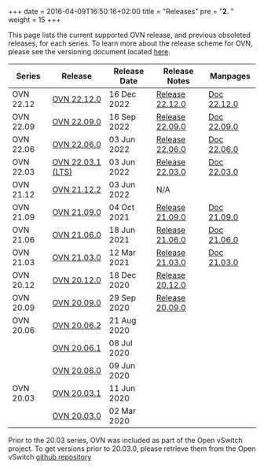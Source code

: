 +++
date = 2016-04-09T16:50:16+02:00
title = "Releases"
pre = "<b>2. </b>"
weight = 15
+++

This page lists the current supported OVN release, and previous obsoleted releases, for each series.
To learn more about the release scheme for OVN, please see the versioning document
located [here](https://github.com/ovn-org/ovn/blob/master/Documentation/internals/release-process.rst).

| Series | Release | Release Date | Release Notes | Manpages |
| ------ | ------- | ------------ | ------------- | --------- |
| OVN 22.12 | [OVN 22.12.0](https://github.com/ovn-org/ovn/releases/tag/v22.12.0)       | 16 Dec 2022 | [Release 22.12.0](release_22.12.0) | [Doc 22.12.0](https://www.ovn.org/support/dist-docs-branch-22.12/) |
| OVN 22.09 | [OVN 22.09.0](https://github.com/ovn-org/ovn/releases/tag/v22.09.0)       | 16 Sep 2022 | [Release 22.09.0](release_22.09.0) | [Doc 22.09.0](https://www.ovn.org/support/dist-docs-branch-22.09/) |
| OVN 22.06 | [OVN 22.06.0](https://github.com/ovn-org/ovn/releases/tag/v22.06.0)       | 03 Jun 2022 | [Release 22.06.0](release_22.06.0) | [Doc 22.06.0](https://www.ovn.org/support/dist-docs-branch-22.06/) |
| OVN 22.03 | [OVN 22.03.1 (LTS)](https://github.com/ovn-org/ovn/releases/tag/v22.03.1) | 03 Jun 2022 | [Release 22.03.0](release_22.03.0) | [Doc 22.03.0](https://www.ovn.org/support/dist-docs-branch-22.03/) |
| OVN 21.12 | [OVN 21.12.2](https://github.com/ovn-org/ovn/releases/tag/v21.12.2)       | 03 Jun 2022 | N/A                                | |
| OVN 21.09 | [OVN 21.09.0](https://github.com/ovn-org/ovn/releases/tag/v21.09.0)       | 04 Oct 2021 | [Release 21.09.0](release_21.09.0) | [Doc 21.09.0](https://www.ovn.org/support/dist-docs-branch-21.09/) |
| OVN 21.06 | [OVN 21.06.0](https://github.com/ovn-org/ovn/releases/tag/v21.06.0)       | 18 Jun 2021 | [Release 21.06.0](release_21.06.0) | [Doc 21.06.0](https://www.ovn.org/support/dist-docs-branch-21.06/) |
| OVN 21.03 | [OVN 21.03.0](https://github.com/ovn-org/ovn/releases/tag/v21.03.0)       | 12 Mar 2021 | [Release 21.03.0](release_21.03.0) | [Doc 21.03.0](https://www.ovn.org/support/dist-docs-branch-21.03/) |
| OVN 20.12 | [OVN 20.12.0](https://github.com/ovn-org/ovn/releases/tag/v20.12.0)       | 18 Dec 2020 | [Release 20.12.0](release_20.12.0) | |
| OVN 20.09 | [OVN 20.09.0](https://github.com/ovn-org/ovn/releases/tag/v20.09.0)       | 29 Sep 2020 | [Release 20.09.0](release_20.09.0) | |
| OVN 20.06 | [OVN 20.06.2](https://github.com/ovn-org/ovn/releases/tag/v20.06.2)       | 21 Aug 2020 |                                    | |
|           | [OVN 20.06.1](https://github.com/ovn-org/ovn/releases/tag/v20.06.1)       | 08 Jul 2020 |                                    | |
|           | [OVN 20.06.0](https://github.com/ovn-org/ovn/releases/tag/v20.06.0)       | 09 Jun 2020 |                                    | |
| OVN 20.03 | [OVN 20.03.1](https://github.com/ovn-org/ovn/releases/tag/v20.03.1)       | 11 Jun 2020 |                                    | |
|           | [OVN 20.03.0](https://github.com/ovn-org/ovn/releases/tag/v20.03.0)       | 02 Mar 2020 |                                    | |

Prior to the 20.03 series, OVN was included as part of the Open vSwitch project.
To get versions prior to 20.03.0, please retrieve them from the Open vSwitch
[github repository](https://github.com/openvswitch/ovs/releases)
